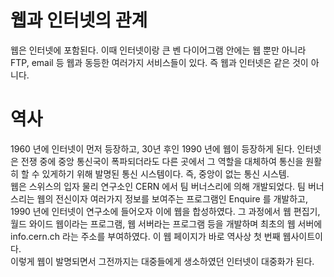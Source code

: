 # 웹과 인터넷의 관계
웹은 인터넷에 포함된다. 이때 인터넷이랑 큰 벤 다이어그램 안에는 웹 뿐만 아니라 FTP, email 등 웹과 동등한 여러가지 서비스들이 있다.
즉 웹과 인터넷은 같은 것이 아니다.

# 역사
1960 년에 인터넷이 먼저 등장하고, 30년 후인 1990 년에 웹이 등장하게 된다. 인터넷은 전쟁 중에 중앙 통신국이 폭파되더라도 다른 곳에서 그 역할을
대체하여 통신을 원활히 할 수 있게하기 위해 발명된 통신 시스템이다. 즉, 중앙이 없는 통신 시스템.<br>
웹은 스위스의 입자 물리 연구소인 CERN 에서 팀 버너스리에 의해 개발되었다. 팀 버너스리는 웹의 전신이자 여러가지 정보를 보여주는 프로그램인 Enquire 를 개발하고,
1990 년에 인터넷이 연구소에 들어오자 이에 웹을 합성하였다. 그 과정에서 웹 편집기, 월드 와이드 웹이라는 프로그램, 웹 서버라는 프로그램 등을 개발하며
최초의 웹 서버에 info.cern.ch 라는 주소를 부여하였다. 이 웹 페이지가 바로 역사상 첫 번째 웹사이트이다.<br>
이렇게 웹이 발명되면서 그전까지는 대중들에게 생소하였던 인터넷이 대중화가 된다.
